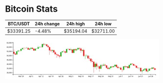 # Bitcoin Stats

BTC/USDT|24h change|24h high|24h low|
|---|---|---|---|
|$33391.25|-4.48%|$35194.04|$32711.00|

<img src="./chart.svg">
